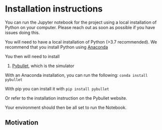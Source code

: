 # Installation instructions

You can run the Jupyter notebook for the project using a local installation of Python on your computer. Please reach out as soon as possible if you have issues doing this.

You will need to have a local installation of Python (>3.7 recommended). We recommend that you install Python using [Anaconda](https://www.anaconda.com/products/individual)

You then will need to install 
1. [Pybullet](https://pybullet.org/wordpress/), which is the simulator

With an Anaconda installation, you can run the following:
``conda install pybullet``

With pip you can install it with
``pip install pybullet``

Or refer to the installation instruction on the Pybullet website.

Your environment should then be all set to run the Notebook.

## Motivation


